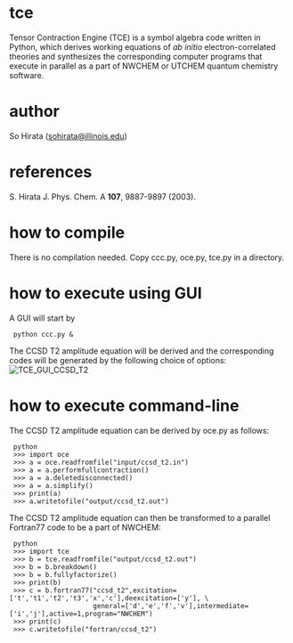 # tce
Tensor Contraction Engine (TCE) is a symbol algebra code written in Python, which derives working equations of <i>ab initio</i> electron-correlated theories and synthesizes the corresponding computer programs that execute in parallel as a part of NWCHEM or UTCHEM quantum chemistry software.

# author
So Hirata (sohirata@illinois.edu)

# references
S. Hirata
J. Phys. Chem. A <b>107</b>, 9887-9897 (2003).

# how to compile
There is no compilation needed. Copy ccc.py, oce.py, tce.py in a directory.

# how to execute using GUI
A GUI will start by

     python ccc.py &

The CCSD T2 amplitude equation will be derived and the corresponding codes will be generated by the following choice of options:
![TCE_GUI_CCSD_T2](https://github.com/sohirata/tce/assets/57192472/35875bf1-843a-47b6-8925-5134b18b2bff)


# how to execute command-line
The CCSD T2 amplitude equation can be derived by oce.py as follows:

     python
     >>> import oce
     >>> a = oce.readfromfile("input/ccsd_t2.in")
     >>> a = a.performfullcontraction()
     >>> a = a.deletedisconnected()
     >>> a = a.simplify()
     >>> print(a)
     >>> a.writetofile("output/ccsd_t2.out")

The CCSD T2 amplitude equation can then be transformed to a parallel Fortran77 code to be a part of NWCHEM:

     python
     >>> import tce
     >>> b = tce.readfromfile("output/ccsd_t2.out")
     >>> b = b.breakdown()
     >>> b = b.fullyfactorize()
     >>> print(b)
     >>> c = b.fortran77("ccsd_t2",excitation=['t','t1','t2','t3','x','c'],deexcitation=['y'], \
                         general=['d','e','f','v'],intermediate=['i','j'],active=1,program="NWCHEM")
     >>> print(c)
     >>> c.writetofile("fortran/ccsd_t2")
     

